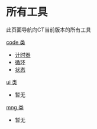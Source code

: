 # 所有工具

此页面导航向CT当前版本的所有工具

[code 类](code类.md)

- [计时器](code类/计时器.md)
- [循环](code类/循环.md)
- [状态](code类/状态.md)

[ui 类](ui类.md)

- 暂无

[mng 类](mng类.md)

- 暂无